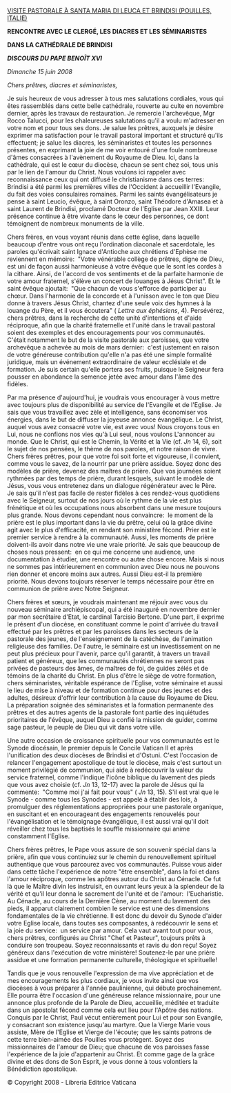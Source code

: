 [VISITE PASTORALE À SANTA MARIA DI LEUCA ET BRINDISI (POUILLES, ITALIE)](/content/benedict-xvi/fr/travels/2008/index_puglia.html)

**RENCONTRE AVEC LE CLERGÉ, LES DIACRES ET LES SÉMINARISTES**

**DANS LA CATHÉDRALE DE BRINDISI**

***DISCOURS DU PAPE BENOÎT XVI***

*Dimanche* *15 juin 2008*

*Chers prêtres, diacres et séminaristes,*

Je suis heureux de vous adresser à tous mes salutations cordiales, vous qui êtes rassemblés dans cette belle cathédrale, rouverte au culte en novembre dernier, après les travaux de restauration. Je remercie l'archevêque, Mgr Rocco Talucci, pour les chaleureuses salutations qu'il a voulu m'adresser en votre nom et pour tous ses dons. Je salue les prêtres, auxquels je désire exprimer ma satisfaction pour le travail pastoral important et structuré qu'ils effectuent; je salue les diacres, les séminaristes et toutes les personnes présentes, en exprimant la joie de me voir entouré d'une foule nombreuse d'âmes consacrées à l'avènement du Royaume de Dieu. Ici, dans la cathédrale, qui est le cœur du diocèse, chacun se sent chez soi, tous unis par le lien de l'amour du Christ. Nous voulons ici rappeler avec reconnaissance ceux qui ont diffusé le christianisme dans ces terres:  Brindisi a été parmi les premières villes de l'Occident à accueillir l'Evangile, du fait des voies consulaires romaines. Parmi les saints évangélisateurs je pense à saint Leucio, évêque, à saint Oronzo, saint Théodore d'Amasea et à saint Laurent de Brindisi, proclamé Docteur de l'Eglise par Jean XXIII. Leur présence continue à être vivante dans le cœur des personnes, ce dont témoignent de nombreux monuments de la ville.

Chers frères, en vous voyant réunis dans cette église, dans laquelle beaucoup d'entre vous ont reçu l'ordination diaconale et sacerdotale, les paroles qu'écrivait saint Ignace d'Antioche aux chrétiens d'Ephèse me reviennent en mémoire:  "Votre vénérable collège de prêtres, digne de Dieu, est uni de façon aussi harmonieuse à votre évêque que le sont les cordes à la cithare. Ainsi, de l'accord de vos sentiments et de la parfaite harmonie de votre amour fraternel, s'élève un concert de louanges à Jésus Christ". Et le saint évêque ajoutait:  "Que chacun de vous s'efforce de participer au chœur. Dans l'harmonie de la concorde et à l'unisson avec le ton que Dieu donne à travers Jésus Christ, chantez d'une seule voix des hymnes à la louange du Père, et il vous écoutera" ( *Lettre aux éphésiens*, 4). Persévérez, chers prêtres, dans la recherche de cette unité d'intentions et d'aide réciproque, afin que la charité fraternelle et l'unité dans le travail pastoral soient des exemples et des encouragements pour vos communautés. C'était notamment le but de la visite pastorale aux paroisses, que votre archevêque a achevée au mois de mars dernier:  c'est justement en raison de votre généreuse contribution qu'elle n'a pas été une simple formalité juridique, mais un événement extraordinaire de valeur ecclésiale et de formation. Je suis certain qu'elle portera ses fruits, puisque le Seigneur fera pousser en abondance la semence jetée avec amour dans l'âme des fidèles.

Par ma présence d'aujourd'hui, je voudrais vous encourager à vous mettre avec toujours plus de disponibilité au service de l'Evangile et de l'Eglise. Je sais que vous travaillez avec zèle et intelligence, sans économiser vos énergies, dans le but de diffuser la joyeuse annonce évangélique. Le Christ, auquel vous avez consacré votre vie, est avec vous! Nous croyons tous en Lui, nous ne confions nos vies qu'à Lui seul, nous voulons L'annoncer au monde. Que le Christ, qui est le Chemin, la Vérité et la Vie (cf. *Jn* 14, 6), soit le sujet de nos pensées, le thème de nos paroles, et notre raison de vivre. Chers frères prêtres, pour que votre foi soit forte et vigoureuse, il convient, comme vous le savez, de la nourrir par une prière assidue. Soyez donc des modèles de prière, devenez des maîtres de prière. Que vos journées soient rythmées par des temps de prière, durant lesquels, suivant le modèle de Jésus, vous vous entretenez dans un dialogue régénérateur avec le Père. Je sais qu'il n'est pas facile de rester fidèles à ces rendez-vous quotidiens avec le Seigneur, surtout de nos jours où le rythme de la vie est plus frénétique et où les occupations nous absorbent dans une mesure toujours plus grande. Nous devons cependant nous convaincre:  le moment de la prière est le plus important dans la vie du prêtre, celui où la grâce divine agit avec le plus d'efficacité, en rendant son ministère fécond. Prier est le premier service à rendre à la communauté. Aussi, les moments de prière doivent-ils avoir dans notre vie une vraie priorité. Je sais que beaucoup de choses nous pressent:  en ce qui me concerne une audience, une documentation à étudier, une rencontre ou autre chose encore. Mais si nous ne sommes pas intérieurement en communion avec Dieu nous ne pouvons rien donner et encore moins aux autres. Aussi Dieu est-il la première priorité. Nous devons toujours réserver le temps nécessaire pour être en communion de prière avec Notre Seigneur.

Chers frères et sœurs, je voudrais maintenant me réjouir avec vous du nouveau séminaire archiépiscopal, qui a été inauguré en novembre dernier par mon secrétaire d'Etat, le cardinal Tarcisio Bertone. D'une part, il exprime le présent d'un diocèse, en constituant comme le point d'arrivée du travail effectué par les prêtres et par les paroisses dans les secteurs de la pastorale des jeunes, de l'enseignement de la catéchèse, de l'animation religieuse des familles. De l'autre, le séminaire est un investissement on ne peut plus précieux pour l'avenir, parce qu'il garantit, à travers un travail patient et généreux, que les communautés chrétiennes ne seront pas privées de pasteurs des âmes, de maîtres de foi, de guides zélés et de témoins de la charité du Christ. En plus d'être le siège de votre formation, chers séminaristes, véritable espérance de l'Eglise, votre séminaire et aussi le lieu de mise à niveau et de formation continue pour des jeunes et des adultes, désireux d'offrir leur contribution à la cause du Royaume de Dieu. La préparation soignée des séminaristes et la formation permanente des prêtres et des autres agents de la pastorale font partie des inquiétudes prioritaires de l'évêque, auquel Dieu a confié la mission de guider, comme sage pasteur, le peuple de Dieu qui vit dans votre ville.

Une autre occasion de croissance spirituelle pour vos communautés est le Synode diocésain, le premier depuis le Concile Vatican II et après l'unification des deux diocèses de Brindisi et d'Ostuni. C'est l'occasion de relancer l'engagement apostolique de tout le diocèse, mais c'est surtout un moment privilégié de communion, qui aide à redécouvrir la valeur du service fraternel, comme l'indique l'icône biblique du lavement des pieds que vous avez choisie (cf. *Jn* 13, 12-17) avec la parole de Jésus qui la commente:  "Comme moi j'ai fait pour vous" ( *Jn* 13, 15). S'il est vrai que le Synode - comme tous les Synodes - est appelé à établir des lois, à promulguer des réglementations appropriées pour une pastorale organique, en suscitant et en encourageant des engagements renouvelés pour l'évangélisation et le témoignage évangélique, il est aussi vrai qu'il doit réveiller chez tous les baptisés le souffle missionnaire qui anime constamment l'Eglise.

Chers frères prêtres, le Pape vous assure de son souvenir spécial dans la prière, afin que vous continuiez sur le chemin du renouvellement spirituel authentique que vous parcourez avec vos communautés. Puisse vous aider dans cette tâche l'expérience de notre "être ensemble", dans la foi et dans l'amour réciproque, comme les apôtres autour du Christ au Cénacle. Ce fut là que le Maître divin les instruisit, en ouvrant leurs yeux à la splendeur de la vérité et qu'il leur donna le sacrement de l'unité et de l'amour:  l'Eucharistie. Au Cénacle, au cours de la Dernière Cène, au moment du lavement des pieds, il apparut clairement combien le service est une des dimensions fondamentales de la vie chrétienne. Il est donc du devoir du Synode d'aider votre Eglise locale, dans toutes ses composantes, à redécouvrir le sens et la joie du service:  un service par amour. Cela vaut avant tout pour vous, chers prêtres, configurés au Christ "Chef et Pasteur", toujours prêts à conduire son troupeau. Soyez reconnaissants et ravis du don reçu! Soyez généreux dans l'exécution de votre ministère! Soutenez-le par une prière assidue et une formation permanente culturelle, théologique et spirituelle!

Tandis que je vous renouvelle l'expression de ma vive appréciation et de mes encouragements les plus cordiaux, je vous invite ainsi que vos diocèses à vous préparer à l'année paulinienne, qui débute prochainement. Elle pourra être l'occasion d'une généreuse relance missionnaire, pour une annonce plus profonde de la Parole de Dieu, accueillie, méditée et traduite dans un apostolat fécond comme cela eut lieu pour l'Apôtre des nations. Conquis par le Christ, Paul vécut entièrement pour Lui et pour son Evangile, y consacrant son existence jusqu'au martyre. Que la Vierge Marie vous assiste, Mère de l'Eglise et Vierge de l'écoute; que les saints patrons de cette terre bien-aimée des Pouilles vous protègent. Soyez des missionnaires de l'amour de Dieu; que chacune de vos paroisses fasse l'expérience de la joie d'appartenir au Christ. Et comme gage de la grâce divine et des dons de Son Esprit, je vous donne à tous volontiers la Bénédiction apostolique.

© Copyright 2008 - Libreria Editrice Vaticana